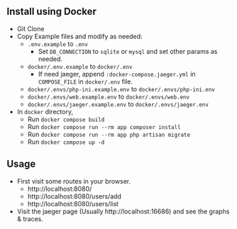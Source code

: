## Install using Docker

- Git Clone
- Copy Example files and modify as needed:
    - `.env.example` to `.env`
        - Set `DB_CONNECTION` to `sqlite` or `mysql` and set other params as needed.
    - `docker/.env.example` to `docker/.env`
        - If need jaeger, append `:docker-compose.jaeger.yml` in `COMPOSE_FILE` in `docker/.env` file.
    - `docker/.envs/php-ini.example.env` to `docker/.envs/php-ini.env`
    - `docker/.envs/web.example.env` to `docker/.envs/web.env`
    - `docker/.envs/jaeger.example.env` to `docker/.envs/jaeger.env`
- In `docker` directory,
    - Run `docker compose build`
    - Run `docker compose run --rm app composer install`
    - Run `docker compose run --rm app php artisan migrate`
    - Run `docker compose up -d`

## Usage

- First visit some routes in your browser.
    - http://localhost:8080/
    - http://localhost:8080/users/add
    - http://localhost:8080/users/list
- Visit the jaeger page (Usually http://localhost:16686) and see the graphs & traces.
